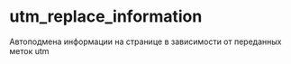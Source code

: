 utm_replace_information
=======================

Автоподмена информации на странице в зависимости от переданных меток utm 
